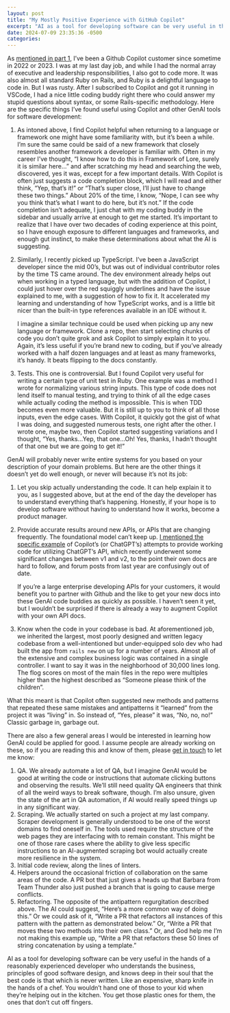```yaml
---
layout: post
title: "My Mostly Positive Experience with GitHub Copilot"
excerpt: "AI as a tool for developing software can be very useful in the hands of a reasonably experienced developer who understands the business, principles of good software design, and knows deep in their soul that the best code is that which is never written."
date: 2024-07-09 23:35:36 -0500
categories: 
---
```


As [mentioned in part 1](/2024/06/30/you-might-think-using-ai-in-your-business-will-save-you-time-and-development-cost-but-youd-be-wrong/ "I've been using GitHub Copilot off and on since it was released, and have a mostly favorable view of its capabilities"), I’ve been a Github Copilot customer since sometime in 2022 or 2023. I was at my last day job, and while I had the normal array of executive and leadership responsibilities, I also got to code more. It was also almost all standard Ruby on Rails, and Ruby is a delightful language to code in. But I was rusty. After I subscribed to Copilot and got it running in VSCode, I had a nice little coding buddy right there who could answer my stupid questions about syntax, or some Rails-specific methodology. Here are the specific things I’ve found useful using Copilot and other GenAI tools for software development:

1. As intoned above, I find Copilot helpful when returning to a language or framework one might have some familiarity with, but it’s been a while. I’m sure the same could be said of a new framework that closely resembles another framework a developer is familiar with. Often in my career I’ve thought, “I know how to do this in Framework of Lore, surely it is similar here…” and after scratching my head and searching the web, discovered, yes it was, except for a few important details. With Copilot is often just suggests a code completion block, which I will read and either think, “Yep, that’s it!” or “That’s super close, I’ll just have to change these two things.” About 20% of the time, I know, “Nope, I can see why you think that’s what I want to do here, but it’s not.” If the code completion isn’t adequate, I just chat with my coding buddy in the sidebar and usually arrive at enough to get me started. It’s important to realize that I have over two decades of coding experience at this point, so I have enough exposure to different languages and frameworks, and enough gut instinct, to make these determinations about what the AI is suggesting.
1. Similarly, I recently picked up TypeScript. I’ve been a JavaScript developer since the mid 00’s, but was out of individual contributor roles by the time TS came around. The dev environment already helps out when working in a typed language, but with the addition of Copilot, I could just hover over the red squiggly underlines and have the issue explained to me, with a suggestion of how to fix it. It accelerated my learning and understanding of how TypeScript works, and is a little bit nicer than the built-in type references available in an IDE without it.  
  
   I imagine a similar technique could be used when picking up any new language or framework. Clone a repo, then start selecting chunks of code you don’t quite grok and ask Copilot to simply explain it to you. Again, it’s less useful if you’re brand new to coding, but if you’ve already worked with a half dozen languages and at least as many frameworks, it’s handy. It beats flipping to the docs constantly.
1. Tests. This one is controversial. But I found Copilot very useful for writing a certain type of unit test in Ruby. One example was a method I wrote for normalizing various string inputs. This type of code does not lend itself to manual testing, and trying to think of all the edge cases while actually coding the method is impossible. This is when TDD becomes even more valuable. But it is still up to you to think of all those inputs, even the edge cases. With Copilot, it quickly got the gist of what I was doing, and suggested numerous tests, one right after the other. I wrote one, maybe two, then Copilot started suggesting variations and I thought, “Yes, thanks…Yep, that one…Oh! Yes, thanks, I hadn’t thought of that one but we are going to get it!”

GenAI will probably never write entire systems for you based on your description of your domain problems. But here are the other things it doesn’t yet do well enough, or never will because it’s not its job:

1. Let you skip actually understanding the code. It can help explain it to you, as I suggested above, but at the end of the day the developer has to understand everything that’s happening. Honestly, if your hope is to develop software without having to understand how it works, become a product manager.
1. Provide accurate results around new APIs, or APIs that are changing frequently. The foundational model can’t keep up. [I mentioned the specific example](/2024/06/30/you-might-think-using-ai-in-your-business-will-save-you-time-and-development-cost-but-youd-be-wrong/ "you know what it can't do? Write AI apps. Seemingly because the APIs are changing so frequently. It will give you API v1 and v2 syntax all mixed together. It’s hilarious. The same goes for trying to use ChatGPT (even their most recent 4o model) to write anything with the OpenAI API.") of Copilot’s (or ChatGPT’s) attempts to provide working code for utilizing ChatGPT’s API, which recently underwent some significant changes between v1 and v2, to the point their own docs are hard to follow, and forum posts from last year are confusingly out of date.  
  
   If you’re a large enterprise developing APIs for your customers, it would benefit you to partner with Github and the like to get your new docs into these GenAI code buddies as quickly as possible. I haven’t seen it yet, but I wouldn’t be surprised if there is already a way to augment Copilot with your own API docs.
1. Know when the code in your codebase is bad. At aforementioned job, we inherited the largest, most poorly designed and written legacy codebase from a well-intentioned but under-equipped solo dev who had built the app from `rails new` on up for a number of years. Almost all of the extensive and complex business logic was contained in a single controller. I want to say it was in the neighborhood of 30,000 lines long. The flog scores on most of the main files in the repo were multiples higher than the highest described as “Someone please think of the children”.  
  
What this meant is that Copilot often suggested new methods and patterns that repeated these same mistakes and antipatterns it “learned” from the project it was “living” in. So instead of, “Yes, please” it was, “No, no, no!” Classic garbage in, garbage out.

There are also a few general areas I would be interested in learning how GenAI could be applied for good. I assume people are already working on these, so if you are reading this and know of them, please [get in touch](https://letterbird.co/dealingwith) to let me know:

1. QA. We already automate a lot of QA, but I imagine GenAI would be good at writing the code or instructions that automate clicking buttons and observing the results. We’ll still need quality QA engineers that think of all the weird ways to break software, though. I’m also unsure, given the state of the art in QA automation, if AI would really speed things up in any significant way.
1. Scraping. We actually started on such a project at my last company. Scraper development is generally understood to be one of the worst domains to find oneself in. The tools used require the structure of the web pages they are interfacing with to remain constant. This might be one of those rare cases where the ability to give less specific instructions to an AI-augmented scraping bot would actually create more resilience in the system.
1. Initial code review, along the lines of linters.
1. Helpers around the occasional friction of collaboration on the same areas of the code. A PR bot that just gives a heads up that Barbara from Team Thunder also just pushed a branch that is going to cause merge conflicts.
1. Refactoring. The opposite of the antipattern regurgitation described above. The AI could suggest, “Here’s a more common way of doing this.” Or we could ask of it, “Write a PR that refactors all instances of this pattern with the pattern as demonstrated below.” Or, “Write a PR that moves these two methods into their own class.” Or, and God help me I’m not making this example up, “Write a PR that refactors these 50 lines of string concatenation by using a template.”

AI as a tool for developing software can be very useful in the hands of a reasonably experienced developer who understands the business, principles of good software design, and knows deep in their soul that the best code is that which is never written. Like an expensive, sharp knife in the hands of a chef. You wouldn’t hand one of those to your kid when they’re helping out in the kitchen. You get those plastic ones for them, the ones that don’t cut off fingers.
